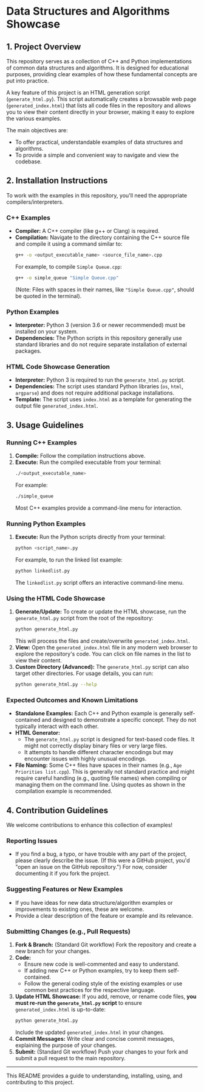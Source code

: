 # Data Structures and Algorithms Showcase

## 1. Project Overview

This repository serves as a collection of C++ and Python implementations of common data structures and algorithms. It is designed for educational purposes, providing clear examples of how these fundamental concepts are put into practice.

A key feature of this project is an HTML generation script (`generate_html.py`). This script automatically creates a browsable web page (`generated_index.html`) that lists all code files in the repository and allows you to view their content directly in your browser, making it easy to explore the various examples.

The main objectives are:
*   To offer practical, understandable examples of data structures and algorithms.
*   To provide a simple and convenient way to navigate and view the codebase.

## 2. Installation Instructions

To work with the examples in this repository, you'll need the appropriate compilers/interpreters.

### C++ Examples
*   **Compiler:** A C++ compiler (like g++ or Clang) is required.
*   **Compilation:** Navigate to the directory containing the C++ source file and compile it using a command similar to:
    ```bash
    g++ -o <output_executable_name> <source_file_name>.cpp
    ```
    For example, to compile `Simple Queue.cpp`:
    ```bash
    g++ -o simple_queue "Simple Queue.cpp"
    ```
    (Note: Files with spaces in their names, like `"Simple Queue.cpp"`, should be quoted in the terminal).

### Python Examples
*   **Interpreter:** Python 3 (version 3.6 or newer recommended) must be installed on your system.
*   **Dependencies:** The Python scripts in this repository generally use standard libraries and do not require separate installation of external packages.

### HTML Code Showcase Generation
*   **Interpreter:** Python 3 is required to run the `generate_html.py` script.
*   **Dependencies:** The script uses standard Python libraries (`os`, `html`, `argparse`) and does not require additional package installations.
*   **Template:** The script uses `index.html` as a template for generating the output file `generated_index.html`.

## 3. Usage Guidelines

### Running C++ Examples
1.  **Compile:** Follow the compilation instructions above.
2.  **Execute:** Run the compiled executable from your terminal:
    ```bash
    ./<output_executable_name>
    ```
    For example:
    ```bash
    ./simple_queue
    ```
    Most C++ examples provide a command-line menu for interaction.

### Running Python Examples
1.  **Execute:** Run the Python scripts directly from your terminal:
    ```bash
    python <script_name>.py
    ```
    For example, to run the linked list example:
    ```bash
    python linkedlist.py
    ```
    The `linkedlist.py` script offers an interactive command-line menu.

### Using the HTML Code Showcase
1.  **Generate/Update:** To create or update the HTML showcase, run the `generate_html.py` script from the root of the repository:
    ```bash
    python generate_html.py
    ```
    This will process the files and create/overwrite `generated_index.html`.
2.  **View:** Open the `generated_index.html` file in any modern web browser to explore the repository's code. You can click on file names in the list to view their content.
3.  **Custom Directory (Advanced):** The `generate_html.py` script can also target other directories. For usage details, you can run:
    ```bash
    python generate_html.py --help
    ```

### Expected Outcomes and Known Limitations
*   **Standalone Examples:** Each C++ and Python example is generally self-contained and designed to demonstrate a specific concept. They do not typically interact with each other.
*   **HTML Generator:**
    *   The `generate_html.py` script is designed for text-based code files. It might not correctly display binary files or very large files.
    *   It attempts to handle different character encodings but may encounter issues with highly unusual encodings.
*   **File Naming:** Some C++ files have spaces in their names (e.g., `Age Priorities list.cpp`). This is generally not standard practice and might require careful handling (e.g., quoting file names) when compiling or managing them on the command line. Using quotes as shown in the compilation example is recommended.

## 4. Contribution Guidelines

We welcome contributions to enhance this collection of examples!

### Reporting Issues
*   If you find a bug, a typo, or have trouble with any part of the project, please clearly describe the issue. (If this were a GitHub project, you'd "open an issue on the GitHub repository.") For now, consider documenting it if you fork the project.

### Suggesting Features or New Examples
*   If you have ideas for new data structure/algorithm examples or improvements to existing ones, these are welcome.
*   Provide a clear description of the feature or example and its relevance.

### Submitting Changes (e.g., Pull Requests)
1.  **Fork & Branch:** (Standard Git workflow) Fork the repository and create a new branch for your changes.
2.  **Code:**
    *   Ensure new code is well-commented and easy to understand.
    *   If adding new C++ or Python examples, try to keep them self-contained.
    *   Follow the general coding style of the existing examples or use common best practices for the respective language.
3.  **Update HTML Showcase:** If you add, remove, or rename code files, **you must re-run the `generate_html.py` script** to ensure `generated_index.html` is up-to-date:
    ```bash
    python generate_html.py
    ```
    Include the updated `generated_index.html` in your changes.
4.  **Commit Messages:** Write clear and concise commit messages, explaining the purpose of your changes.
5.  **Submit:** (Standard Git workflow) Push your changes to your fork and submit a pull request to the main repository.

---

This README provides a guide to understanding, installing, using, and contributing to this project.

